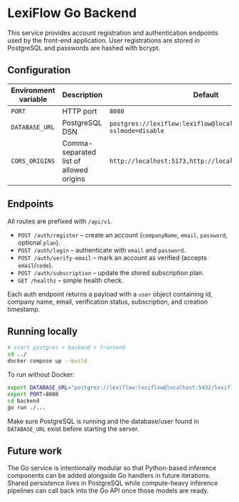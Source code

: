 # LexiFlow Go Backend

This service provides account registration and authentication endpoints used by the front-end application. User
registrations are stored in PostgreSQL and passwords are hashed with bcrypt.

## Configuration

| Environment variable | Description | Default |
|----------------------|-------------|---------|
| `PORT` | HTTP port | `8080` |
| `DATABASE_URL` | PostgreSQL DSN | `postgres://lexiflow:lexiflow@localhost:5432/lexiflow?sslmode=disable` |
| `CORS_ORIGINS` | Comma-separated list of allowed origins | `http://localhost:5173,http://localhost:3000` |

## Endpoints

All routes are prefixed with `/api/v1`.

- `POST /auth/register` – create an account (`companyName`, `email`, `password`, optional `plan`).
- `POST /auth/login` – authenticate with `email` and `password`.
- `POST /auth/verify-email` – mark an account as verified (accepts `email`/`code`).
- `POST /auth/subscription` – update the stored subscription plan.
- `GET /healthz` – simple health check.

Each auth endpoint returns a payload with a `user` object containing id, company name, email, verification status,
subscription, and creation timestamp.

## Running locally

```bash
# start postgres + backend + frontend
cd ../
docker compose up --build
```

To run without Docker:

```bash
export DATABASE_URL="postgres://lexiflow:lexiflow@localhost:5432/lexiflow?sslmode=disable"
export PORT=8080
cd backend
go run ./...
```

Make sure PostgreSQL is running and the database/user found in `DATABASE_URL` exist before starting the server.

## Future work

The Go service is intentionally modular so that Python-based inference components can be added alongside Go handlers in
future iterations. Shared persistence lives in PostgreSQL while compute-heavy inference pipelines can call back into the
Go API once those models are ready.
